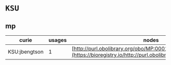 # `KSU`

## mp

| curie         |   usages | nodes                                                                                                         |
|---------------|----------|---------------------------------------------------------------------------------------------------------------|
| KSU:jbengtson |        1 | [http://purl.obolibrary.org/obo/MP:0001186](https://bioregistry.io/http://purl.obolibrary.org/obo/MP:0001186) |

